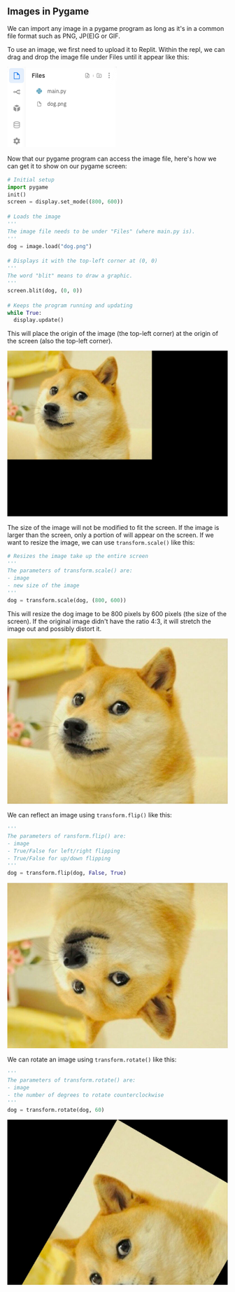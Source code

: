 ## Images in Pygame

We can import any image in a pygame program as long as it's in a common file format such as PNG, JP(E)G or GIF.

To use an image, we first need to upload it to Replit. Within the repl, we can drag and drop the image file under Files until it appear like this:

![](../Images/Image.png)

Now that our pygame program can access the image file, here's how we can get it to show on our pygame screen:

```python
# Initial setup
import pygame
init()
screen = display.set_mode((800, 600))

# Loads the image
'''
The image file needs to be under "Files" (where main.py is).
'''
dog = image.load("dog.png")

# Displays it with the top-left corner at (0, 0)
'''
The word "blit" means to draw a graphic.
'''
screen.blit(dog, (0, 0))

# Keeps the program running and updating
while True:
  display.update()
```

This will place the origin of the image (the top-left corner) at the origin of the screen (also the top-left corner).

![](../Images/Original_Dog.png)

The size of the image will not be modified to fit the screen. If the image is larger than the screen, only a portion of will appear on the screen. If we want to resize the image, we can use `transform.scale()` like this:

```python
# Resizes the image take up the entire screen
'''
The parameters of transform.scale() are:
- image
- new size of the image
'''
dog = transform.scale(dog, (800, 600))
```

This will resize the dog image to be 800 pixels by 600 pixels (the size of the screen). If the original image didn't have the ratio 4:3, it will stretch the image out and possibly distort it.

![](../Images/Full_Screen_Dog.png)

We can reflect an image using `transform.flip()` like this:

```python
'''
The parameters of ransform.flip() are:
- image
- True/False for left/right flipping
- True/False for up/down flipping
'''
dog = transform.flip(dog, False, True)
```

![](../Images/Reflected_Dog.png)

We can rotate an image using `transform.rotate()` like this:

```python
'''
The parameters of transform.rotate() are:
- image
- the number of degrees to rotate counterclockwise
'''
dog = transform.rotate(dog, 60)
```

![](../Images/Rotated_Dog.png)
